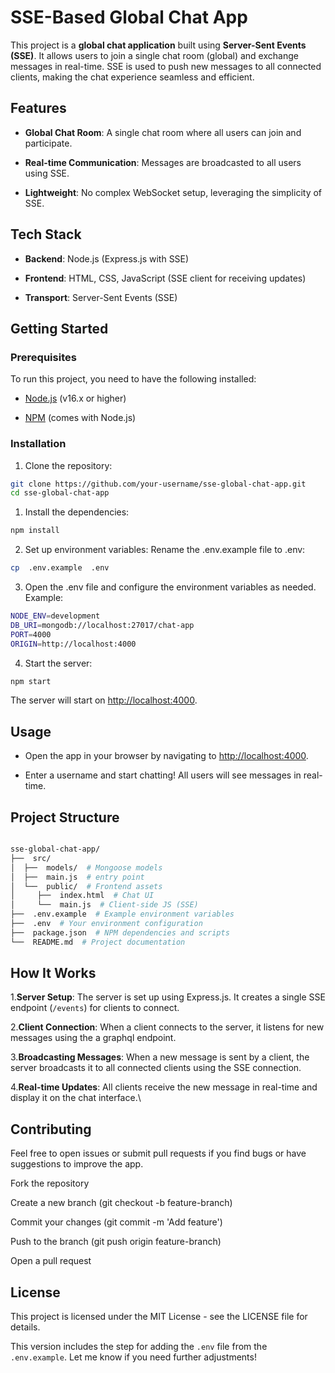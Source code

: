 # SSE-Based Global Chat App

This project is a **global chat application** built using **Server-Sent Events (SSE)**. It allows users to join a single chat room (global) and exchange messages in real-time. SSE is used to push new messages to all connected clients, making the chat experience seamless and efficient.

## Features

- **Global Chat Room**: A single chat room where all users can join and participate.

- **Real-time Communication**: Messages are broadcasted to all users using SSE.

- **Lightweight**: No complex WebSocket setup, leveraging the simplicity of SSE.

## Tech Stack

- **Backend**: Node.js (Express.js with SSE)

- **Frontend**: HTML, CSS, JavaScript (SSE client for receiving updates)

- **Transport**: Server-Sent Events (SSE)

## Getting Started

### Prerequisites

To run this project, you need to have the following installed:

- [Node.js](https://nodejs.org/) (v16.x or higher)

- [NPM](https://www.npmjs.com/) (comes with Node.js)

### Installation

1. Clone the repository:

```bash
git clone https://github.com/your-username/sse-global-chat-app.git
cd sse-global-chat-app
```

1. Install the dependencies:

```bash
npm install
```

2. Set up environment variables:
   Rename the .env.example file to .env:

```bash
cp  .env.example  .env
```

3. Open the .env file and configure the environment variables as needed. Example:

```bash
NODE_ENV=development
DB_URI=mongodb://localhost:27017/chat-app
PORT=4000
ORIGIN=http://localhost:4000
```

4. Start the server:

```bash
npm start
```

The server will start on [http://localhost:4000](http://localhost:4000).

## Usage

- Open the app in your browser by navigating to [http://localhost:4000](http://localhost:4000).

- Enter a username and start chatting! All users will see messages in real-time.

## Project Structure

```bash

sse-global-chat-app/
├──  src/
│  ├──  models/  # Mongoose models
│  ├──  main.js  # entry point
│  └──  public/  # Frontend assets
│     ├──  index.html  # Chat UI
│     └──  main.js  # Client-side JS (SSE)
├──  .env.example  # Example environment variables
├──  .env  # Your environment configuration
├──  package.json  # NPM dependencies and scripts
└──  README.md  # Project documentation
```

## How It Works

1.**Server Setup**: The server is set up using Express.js. It creates a single SSE endpoint (`/events`) for clients to connect.

2.**Client Connection**: When a client connects to the server, it listens for new messages using the a graphql endpoint.

3.**Broadcasting Messages**: When a new message is sent by a client, the server broadcasts it to all connected clients using the SSE connection.

4.**Real-time Updates**: All clients receive the new message in real-time and display it on the chat interface.\

## Contributing

Feel free to open issues or submit pull requests if you find bugs or have suggestions to improve the app.

Fork the repository

Create a new branch (git checkout -b feature-branch)

Commit your changes (git commit -m 'Add feature')

Push to the branch (git push origin feature-branch)

Open a pull request

## License

This project is licensed under the MIT License - see the LICENSE file for details.

This version includes the step for adding the `.env` file from the `.env.example`. Let me know if you need further adjustments!

